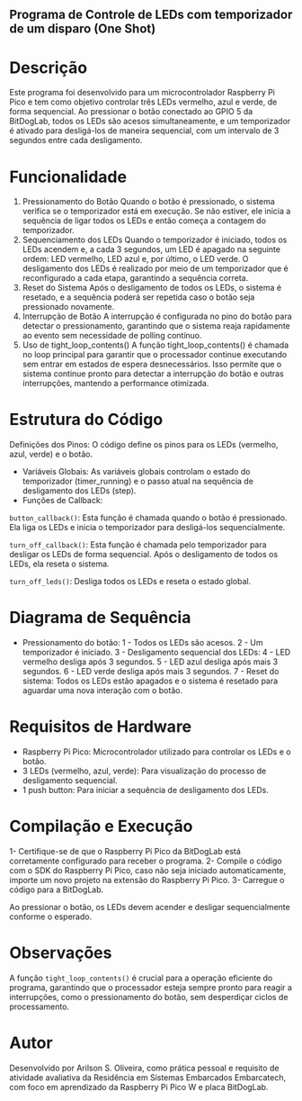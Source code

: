 ## Programa de Controle de LEDs com temporizador de um disparo (One Shot)

# Descrição

Este programa foi desenvolvido para um microcontrolador Raspberry Pi Pico e tem como objetivo controlar três LEDs vermelho, azul e verde, de forma sequencial. Ao pressionar o botão conectado ao GPIO 5 da BitDogLab, todos os LEDs são acesos simultaneamente, e um temporizador é ativado para desligá-los de maneira sequencial, com um intervalo de 3 segundos entre cada desligamento.

# Funcionalidade

1. Pressionamento do Botão
Quando o botão é pressionado, o sistema verifica se o temporizador está em execução. Se não estiver, ele inicia a sequência de ligar todos os LEDs e então começa a contagem do temporizador.
2. Sequenciamento dos LEDs
Quando o temporizador é iniciado, todos os LEDs acendem e, a cada 3 segundos, um LED é apagado na seguinte ordem: LED vermelho, LED azul e, por último, o LED verde.
O desligamento dos LEDs é realizado por meio de um temporizador que é reconfigurado a cada etapa, garantindo a sequência correta.
3. Reset do Sistema
Após o desligamento de todos os LEDs, o sistema é resetado, e a sequência poderá ser repetida caso o botão seja pressionado novamente.
4. Interrupção de Botão
A interrupção é configurada no pino do botão para detectar o pressionamento, garantindo que o sistema reaja rapidamente ao evento sem necessidade de polling contínuo.
5. Uso de tight_loop_contents()
A função tight_loop_contents() é chamada no loop principal para garantir que o processador continue executando sem entrar em estados de espera desnecessários. Isso permite que o sistema continue pronto para detectar a interrupção do botão e outras interrupções, mantendo a performance otimizada.

# Estrutura do Código

Definições dos Pinos: O código define os pinos para os LEDs (vermelho, azul, verde) e o botão.
- Variáveis Globais: As variáveis globais controlam o estado do temporizador (timer_running) e o passo atual na sequência de desligamento dos LEDs (step).
- Funções de Callback:
  
`button_callback()`: Esta função é chamada quando o botão é pressionado. Ela liga os LEDs e inicia o temporizador para desligá-los sequencialmente.

`turn_off_callback()`: Esta função é chamada pelo temporizador para desligar os LEDs de forma sequencial. Após o desligamento de todos os LEDs, ela reseta o sistema.

`turn_off_leds()`: Desliga todos os LEDs e reseta o estado global.

# Diagrama de Sequência

- Pressionamento do botão:
1 - Todos os LEDs são acesos.
2 - Um temporizador é iniciado.
3 - Desligamento sequencial dos LEDs:
4 - LED vermelho desliga após 3 segundos.
5 - LED azul desliga após mais 3 segundos.
6 - LED verde desliga após mais 3 segundos.
7 - Reset do sistema: Todos os LEDs estão apagados e o sistema é resetado para aguardar uma nova interação com o botão.
  
# Requisitos de Hardware

* Raspberry Pi Pico: Microcontrolador utilizado para controlar os LEDs e o botão.
* 3 LEDs (vermelho, azul, verde): Para visualização do processo de desligamento sequencial.
* 1 push button: Para iniciar a sequência de desligamento dos LEDs.
  
# Compilação e Execução

1- Certifique-se de que o Raspberry Pi Pico da BitDogLab está corretamente configurado para receber o programa.
2- Compile o código com o SDK do Raspberry Pi Pico, caso não seja iniciado automaticamente, importe um novo projeto na extensão do Raspberry Pi Pico.
3- Carregue o código para a BitDogLab.

Ao pressionar o botão, os LEDs devem acender e desligar sequencialmente conforme o esperado.

# Observações
A função `tight_loop_contents()` é crucial para a operação eficiente do programa, garantindo que o processador esteja sempre pronto para reagir a interrupções, como o pressionamento do botão, sem desperdiçar ciclos de processamento.

# Autor

Desenvolvido por Arilson S. Oliveira, como prática pessoal e requisito de atividade avaliativa da Residência em Sistemas Embarcados Embarcatech, com foco em aprendizado da Raspberry Pi Pico W e placa BitDogLab.
